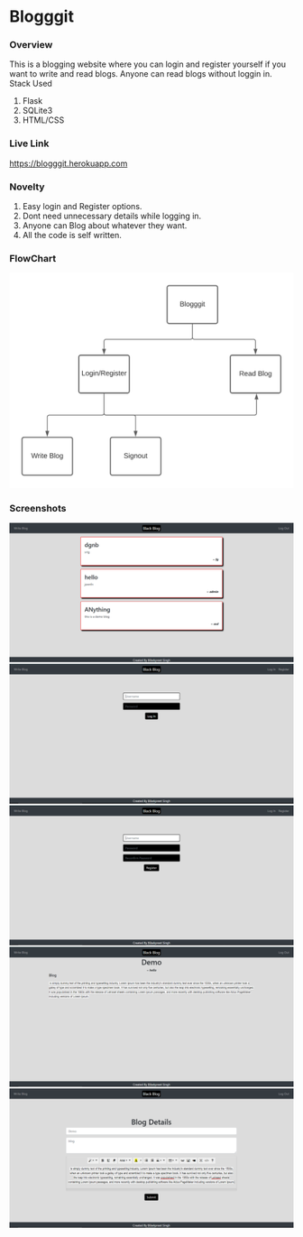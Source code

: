 # Blogggit

### Overview
This is a blogging website where you can login and register yourself if you want to write and read blogs. Anyone can read blogs without loggin in.
Stack Used
1. Flask
2. SQLite3
3. HTML/CSS

### Live Link
https://blogggit.herokuapp.com

### Novelty
1. Easy login and Register options.
2. Dont need unnecessary details while logging in.
3. Anyone can Blog about whatever they want.
4. All the code is self written.

### FlowChart

![flow](screenshots/flow.png)


### Screenshots

![one](screenshots/one.PNG)
![one](screenshots/two.PNG)
![one](screenshots/three.PNG)
![one](screenshots/four.PNG)
![one](screenshots/five.PNG)
